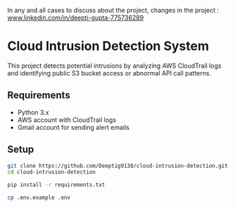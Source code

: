 In any and all cases to discuss about the project, changes in the project : www.linkedin.com/in/deepti-gupta-775736289

# Cloud Intrusion Detection System

This project detects potential intrusions by analyzing AWS CloudTrail logs and identifying public S3 bucket access or abnormal API call patterns.

## Requirements

- Python 3.x
- AWS account with CloudTrail logs
- Gmail account for sending alert emails

## Setup

```bash
git clone https://github.com/Deeptig9138/cloud-intrusion-detection.git
cd cloud-intrusion-detection

pip install -r requirements.txt

cp .env.example .env

